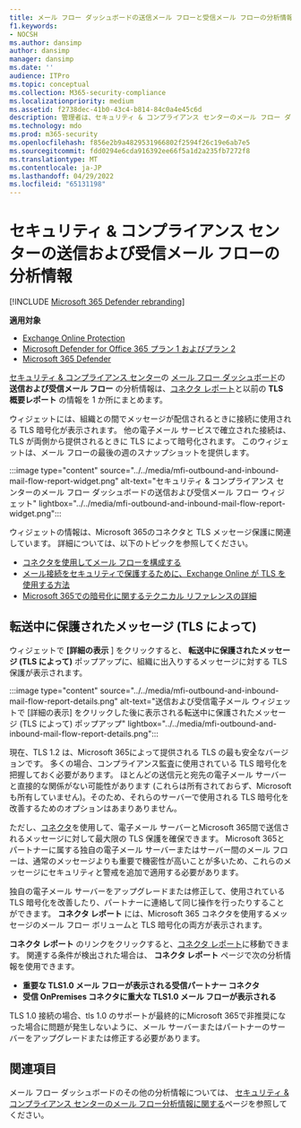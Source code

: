 ```yaml
---
title: メール フロー ダッシュボードの送信メール フローと受信メール フローの分析情報
f1.keywords:
- NOCSH
ms.author: dansimp
author: dansimp
manager: dansimp
ms.date: ''
audience: ITPro
ms.topic: conceptual
ms.collection: M365-security-compliance
ms.localizationpriority: medium
ms.assetid: f2738dec-41b0-43c4-b814-84c0a4e45c6d
description: 管理者は、セキュリティ & コンプライアンス センターのメール フロー ダッシュボードで、送信メール フローと受信メール フローの分析情報を確認できます。
ms.technology: mdo
ms.prod: m365-security
ms.openlocfilehash: f856e2b9a4829531966802f2594f26c19e6ab7e5
ms.sourcegitcommit: fdd0294e6cda916392ee66f5a1d2a235fb7272f8
ms.translationtype: MT
ms.contentlocale: ja-JP
ms.lasthandoff: 04/29/2022
ms.locfileid: "65131198"
---
```

# <a name="outbound-and-inbound-mail-flow-insight-in-the-security--compliance-center"></a>セキュリティ & コンプライアンス センターの送信および受信メール フローの分析情報

[!INCLUDE [Microsoft 365 Defender rebranding](../includes/microsoft-defender-for-office.md)]

**適用対象**
- [Exchange Online Protection](exchange-online-protection-overview.md)
- [Microsoft Defender for Office 365 プラン 1 およびプラン 2](defender-for-office-365.md)
- [Microsoft 365 Defender](../defender/microsoft-365-defender.md)

[セキュリティ & コンプライアンス センター](https://protection.office.com)の [メール フロー ダッシュボード](mail-flow-insights-v2.md)の **送信および受信メール フロー** の分析情報は、[コネクタ レポート](view-mail-flow-reports.md#connector-report)と以前の **TLS 概要レポート** の情報を 1 か所にまとめます。

ウィジェットには、組織との間でメッセージが配信されるときに接続に使用される TLS 暗号化が表示されます。 他の電子メール サービスで確立された接続は、TLS が両側から提供されるときに TLS によって暗号化されます。 このウィジェットは、メール フローの最後の週のスナップショットを提供します。

:::image type="content" source="../../media/mfi-outbound-and-inbound-mail-flow-report-widget.png" alt-text="セキュリティ & コンプライアンス センターのメール フロー ダッシュボードの送信および受信メール フロー ウィジェット" lightbox="../../media/mfi-outbound-and-inbound-mail-flow-report-widget.png":::

ウィジェットの情報は、Microsoft 365のコネクタと TLS メッセージ保護に関連しています。 詳細については、以下のトピックを参照してください。

- [コネクタを使用してメール フローを構成する](/exchange/mail-flow-best-practices/use-connectors-to-configure-mail-flow/use-connectors-to-configure-mail-flow)
- [メール接続をセキュリティで保護するために、Exchange Online が TLS を使用する方法](../../compliance/exchange-online-uses-tls-to-secure-email-connections.md)
- [Microsoft 365での暗号化に関するテクニカル リファレンスの詳細](../../compliance/technical-reference-details-about-encryption.md)

## <a name="message-protected-in-transit-by-tls"></a>転送中に保護されたメッセージ (TLS によって)

ウィジェットで **[詳細の表示** ] をクリックすると、 **転送中に保護されたメッセージ (TLS によって)** ポップアップに、組織に出入りするメッセージに対する TLS 保護が表示されます。

:::image type="content" source="../../media/mfi-outbound-and-inbound-mail-flow-report-details.png" alt-text="送信および受信電子メール ウィジェットで [詳細の表示] をクリックした後に表示される転送中に保護されたメッセージ (TLS によって) ポップアップ" lightbox="../../media/mfi-outbound-and-inbound-mail-flow-report-details.png":::

現在、TLS 1.2 は、Microsoft 365によって提供される TLS の最も安全なバージョンです。 多くの場合、コンプライアンス監査に使用されている TLS 暗号化を把握しておく必要があります。 ほとんどの送信元と宛先の電子メール サーバーと直接的な関係がない可能性があります (これらは所有されておらず、Microsoft も所有していません)。そのため、それらのサーバーで使用される TLS 暗号化を改善するためのオプションはあまりありません。

ただし、[コネクタ](/exchange/mail-flow-best-practices/use-connectors-to-configure-mail-flow/use-connectors-to-configure-mail-flow)を使用して、電子メール サーバーとMicrosoft 365間で送信されるメッセージに対して最大限の TLS 保護を確保できます。 Microsoft 365とパートナーに属する独自の電子メール サーバーまたはサーバー間のメール フローは、通常のメッセージよりも重要で機密性が高いことが多いため、これらのメッセージにセキュリティと警戒を追加で適用する必要があります。

独自の電子メール サーバーをアップグレードまたは修正して、使用されている TLS 暗号化を改善したり、パートナーに連絡して同じ操作を行ったりすることができます。 **コネクタ レポート** には、Microsoft 365 コネクタを使用するメッセージのメール フロー ボリュームと TLS 暗号化の両方が表示されます。

**コネクタ レポート** のリンクをクリックすると、[コネクタ レポート](view-mail-flow-reports.md#connector-report)に移動できます。 関連する条件が検出された場合は、 **コネクタ レポート** ページで次の分析情報を使用できます。

- **重要な TLS1.0 メール フローが表示される受信パートナー コネクタ**
- **受信 OnPremises コネクタに重大な TLS1.0 メール フローが表示される**

TLS 1.0 接続の場合、tls 1.0 のサポートが最終的にMicrosoft 365で非推奨になった場合に問題が発生しないように、メール サーバーまたはパートナーのサーバーをアップグレードまたは修正する必要があります。

## <a name="see-also"></a>関連項目

メール フロー ダッシュボードのその他の分析情報については、 [セキュリティ & コンプライアンス センターのメール フロー分析情報に関する](mail-flow-insights-v2.md)ページを参照してください。
